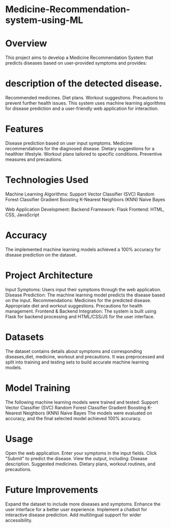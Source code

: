 # Medicine-Recommendation-system-using-ML

# Overview
This project aims to develop a Medicine Recommendation System that predicts diseases based on user-provided symptoms and provides:

# description of the detected disease.
Recommended medicines.
Diet plans.
Workout suggestions.
Precautions to prevent further health issues.
This system uses machine learning algorithms for disease prediction and a user-friendly web application for interaction.

# Features
Disease prediction based on user input symptoms.
Medicine recommendations for the diagnosed disease.
Dietary suggestions for a healthier lifestyle.
Workout plans tailored to specific conditions.
Preventive measures and precautions.
# Technologies Used
Machine Learning Algorithms:
Support Vector Classifier (SVC)
Random Forest Classifier
Gradient Boosting
K-Nearest Neighbors (KNN)
Naive Bayes

Web Application Development:
Backend Framework: Flask
Frontend: HTML, CSS, JavaScript

# Accuracy
The implemented machine learning models achieved a 100% accuracy for disease prediction on the dataset.

# Project Architecture
Input Symptoms: Users input their symptoms through the web application.
Disease Prediction: The machine learning model predicts the disease based on the input.
Recommendations:
Medicines for the predicted disease.
Appropriate diet and workout suggestions.
Precautions for health management.
Frontend & Backend Integration: The system is built using Flask for backend processing and HTML/CSS/JS for the user interface.


# Datasets
The dataset contains details about symptoms and corresponding diseases,diet, medicine, workout and precautions. It was preprocessed and split into training and testing sets to build accurate machine learning models.

# Model Training
The following machine learning models were trained and tested:
Support Vector Classifier (SVC)
Random Forest Classifier
Gradient Boosting
K-Nearest Neighbors (KNN)
Naive Bayes
The models were evaluated on accuracy, and the final selected model achieved 100% accuracy.

# Usage
Open the web application.
Enter your symptoms in the input fields.
Click "Submit" to predict the disease.
View the output, including:
Disease description.
Suggested medicines.
Dietary plans, workout routines, and precautions.







# Future Improvements
Expand the dataset to include more diseases and symptoms.
Enhance the user interface for a better user experience.
Implement a chatbot for interactive disease prediction.
Add multilingual support for wider accessibility.



